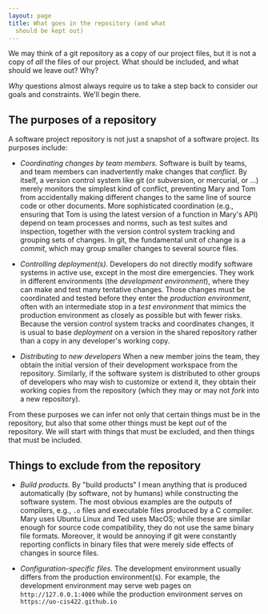 ```yaml
---
layout: page
title: What goes in the repository (and what 
  should be kept out)
---
```


We may think of a git repository as a copy of our project
files, but it is not a copy of *all* the files of our
project.  What should be included, and what should we leave
out?  Why? 

*Why* questions almost always require us to take a step back
to consider our goals and constraints.  We'll begin there.

## The purposes of a repository

A software project repository is not just a snapshot of
a software project.  Its purposes include: 

* *Coordinating changes by team members.*
Software is built by teams, and team members can inadvertently
make changes that *conflict*. By
 itself, a
version control system like git (or subversion, or mercurial,
or ...) merely monitors the simplest kind of conflict,
preventing Mary and Tom from accidentally making different changes
to the same line of source code or other documents.
More sophisticated coordination (e.g., ensuring that
Tom is using the latest version of a function in Mary's
API) depend on team processes and norms, such as
test suites and inspection, together with the version
control system tracking and grouping sets of changes.
In git, the fundamental unit of change is a *commit*,
which may group smaller changes to several source files. 

* *Controlling deployment(s).*  Developers do not directly
modify software systems in active use, except in the
most dire emergencies.  They work in different environments
(the *development environment*), where they can make
and test many tentative changes.  Those changes must be
coordinated and tested before they enter the *production environment*,
often with an intermediate stop in a *test environment*
that mimics the production environment as closely as
possible but with fewer risks.  Because the version control
system tracks and coordinates changes, it is usual to
base *deployment* on a version in the shared repository rather than
a copy in any developer's working copy.

* *Distributing to new developers*  When a new member
joins the team, they obtain the initial version of their
development workspace from the repository.  Similarly, if
the software system is distributed to other groups of
developers who may wish to customize or extend it, they
obtain their working copies from the repository (which
they may or may not *fork* into a new repository).

From these purposes we can infer not only that certain
things must be in the repository, but also that some
other things must be kept *out* of the repository.
We will start with things that must be excluded, and
then things that must be included. 

## Things to exclude from the repository

* *Build products.*  By "build products" I mean anything
    that is produced automatically (by software, not by humans)
    while constructing the software system.  The most obvious
    examples are the outputs of compilers, e.g., `.o` files
    and executable files produced by a C compiler.  Mary uses
    Ubuntu Linux and Ted uses MacOS; while these are similar
    enough for source code compatibility, they do not use
    the same binary file formats.  Moreover, it would be annoying
    if git were constantly reporting conflicts in binary files
    that were merely side effects of changes in source files.
    
* *Configuration-specific files.*  The development environment
    usually differs from the production environment(s).  For example,
    the development environment may serve web pages on
    `http://127.0.0.1:4000` while the production environment
    serves on `https://uo-cis422.github.io`


